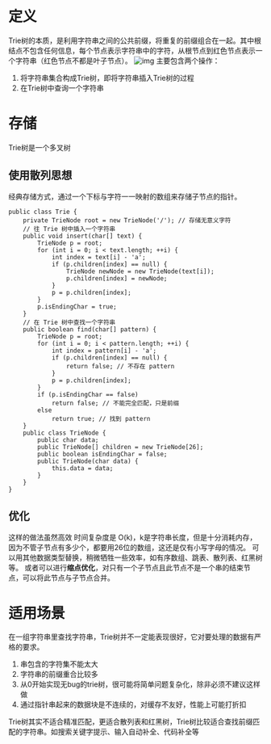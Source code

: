 # 定义

Trie树的本质，是利用字符串之间的公共前缀，将重复的前缀组合在一起。其中根结点不包含任何信息，每个节点表示字符串中的字符，从根节点到红色节点表示一个字符串（红色节点不都是叶子节点）。 
 ![img](88102406-c061-4156-badb-f42a33f3ab7e.jpg) 
 主要包含两个操作：

1. 将字符串集合构成Trie树，即将字符串插入Trie树的过程
2. 在Trie树中查询一个字符串

# 存储

Trie树是一个多叉树 

## 使用散列思想

经典存储方式，通过一个下标与字符一一映射的数组来存储子节点的指针。

 

```
public class Trie {
    private TrieNode root = new TrieNode('/'); // 存储无意义字符
    // 往 Trie 树中插入一个字符串
    public void insert(char[] text) {
        TrieNode p = root;
        for (int i = 0; i < text.length; ++i) {
            int index = text[i] - 'a';
            if (p.children[index] == null) {
                TrieNode newNode = new TrieNode(text[i]);
                p.children[index] = newNode;
            }
            p = p.children[index];
        }
        p.isEndingChar = true;
    }
    // 在 Trie 树中查找一个字符串
    public boolean find(char[] pattern) {
        TrieNode p = root;
        for (int i = 0; i < pattern.length; ++i) {
            int index = pattern[i] - 'a';
            if (p.children[index] == null) {
                return false; // 不存在 pattern
            }
            p = p.children[index];
        }
        if (p.isEndingChar == false)
            return false; // 不能完全匹配，只是前缀
        else
            return true; // 找到 pattern
    }
    public class TrieNode {
        public char data;
        public TrieNode[] children = new TrieNode[26];
        public boolean isEndingChar = false;
        public TrieNode(char data) {
            this.data = data;
        }
    }
}
```

## 优化

这样的做法虽然高效 时间复杂度是 O(k)，k是字符串长度，但是十分消耗内存，因为不管子节点有多少个，都要用26位的数组，这还是仅有小写字母的情况。 
 可以用其他数据类型替换，稍微牺牲一些效率，如有序数组、跳表、散列表、红黑树等。 
 或者可以进行**缩点优化**，对只有一个子节点且此节点不是一个串的结束节点，可以将此节点与子节点合并。

# 适用场景

在一组字符串里查找字符串，Trie树并不一定能表现很好，它对要处理的数据有严格的要求。

1. 串包含的字符集不能太大
2. 字符串的前缀重合比较多
3. 从0开始实现无bug的trie树，很可能将简单问题复杂化，除非必须不建议这样做
4. 通过指针串起来的数据块是不连续的，对缓存不友好，性能上可能打折扣

Trie树其实不适合精准匹配，更适合散列表和红黑树，Trie树比较适合查找前缀匹配的字符串。如搜索关键字提示、输入自动补全、代码补全等